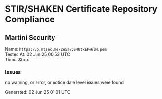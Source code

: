 # STIR/SHAKEN Certificate Repository Compliance

## Martini Security

Name: `https://p.mtsec.me/2e5a/QS4UtxEPo6lM.pem`\
Tested At: 02 Jun 25 00:53 UTC\
Time: 62ms

### Issues

no warning, or error, or notice date level issues were found

Generated: 02 Jun 25 01:01 UTC